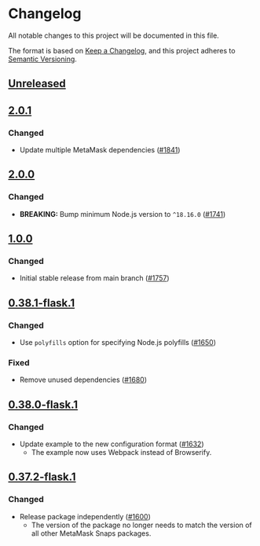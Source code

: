 # Changelog
All notable changes to this project will be documented in this file.

The format is based on [Keep a Changelog](https://keepachangelog.com/en/1.0.0/),
and this project adheres to [Semantic Versioning](https://semver.org/spec/v2.0.0.html).

## [Unreleased]

## [2.0.1]
### Changed
- Update multiple MetaMask dependencies ([#1841](https://github.com/MetaMask/snaps/pull/1841))

## [2.0.0]
### Changed
- **BREAKING:** Bump minimum Node.js version to `^18.16.0` ([#1741](https://github.com/MetaMask/snaps/pull/1741))

## [1.0.0]
### Changed
- Initial stable release from main branch ([#1757](https://github.com/MetaMask/snaps/pull/1757))

## [0.38.1-flask.1]
### Changed
- Use `polyfills` option for specifying Node.js polyfills ([#1650](https://github.com/MetaMask/snaps/pull/1650))

### Fixed
- Remove unused dependencies ([#1680](https://github.com/MetaMask/snaps/pull/1680))

## [0.38.0-flask.1]
### Changed
- Update example to the new configuration format ([#1632](https://github.com/MetaMask/snaps/pull/1632))
  - The example now uses Webpack instead of Browserify.

## [0.37.2-flask.1]
### Changed
- Release package independently ([#1600](https://github.com/MetaMask/snaps/pull/1600))
  - The version of the package no longer needs to match the version of all other
    MetaMask Snaps packages.

[Unreleased]: https://github.com/MetaMask/snaps/compare/@metamask/get-entropy-example-snap@2.0.1...HEAD
[2.0.1]: https://github.com/MetaMask/snaps/compare/@metamask/get-entropy-example-snap@2.0.0...@metamask/get-entropy-example-snap@2.0.1
[2.0.0]: https://github.com/MetaMask/snaps/compare/@metamask/get-entropy-example-snap@1.0.0...@metamask/get-entropy-example-snap@2.0.0
[1.0.0]: https://github.com/MetaMask/snaps/compare/@metamask/get-entropy-example-snap@0.38.1-flask.1...@metamask/get-entropy-example-snap@1.0.0
[0.38.1-flask.1]: https://github.com/MetaMask/snaps/compare/@metamask/get-entropy-example-snap@0.38.0-flask.1...@metamask/get-entropy-example-snap@0.38.1-flask.1
[0.38.0-flask.1]: https://github.com/MetaMask/snaps/compare/@metamask/get-entropy-example-snap@0.37.2-flask.1...@metamask/get-entropy-example-snap@0.38.0-flask.1
[0.37.2-flask.1]: https://github.com/MetaMask/snaps/releases/tag/@metamask/get-entropy-example-snap@0.37.2-flask.1
